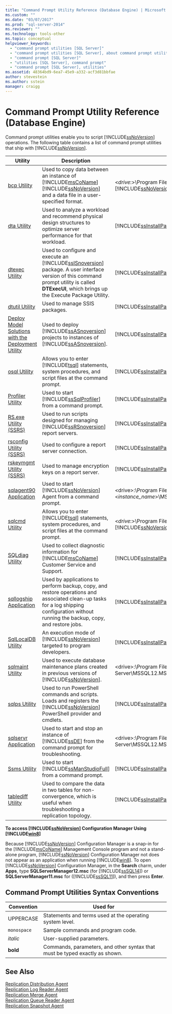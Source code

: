 ```yaml
---
title: "Command Prompt Utility Reference (Database Engine) | Microsoft Docs"
ms.custom: ""
ms.date: "03/07/2017"
ms.prod: "sql-server-2014"
ms.reviewer: ""
ms.technology: tools-other
ms.topic: conceptual
helpviewer_keywords: 
  - "command prompt utilities [SQL Server]"
  - "command prompt utilities [SQL Server], about command prompt utilities"
  - "command prompt [SQL Server]"
  - "utilities [SQL Server], command prompt"
  - "command prompt [SQL Server], utilities"
ms.assetid: 48364bd9-6ea7-45e9-a332-acf3d81bbfae
author: stevestein
ms.author: sstein
manager: craigg
---
```

# Command Prompt Utility Reference (Database Engine)
  Command prompt utilities enable you to script [!INCLUDE[ssNoVersion](../includes/ssnoversion-md.md)] operations. The following table contains a list of command prompt utilities that ship with [!INCLUDE[ssNoVersion](../includes/ssnoversion-md.md)].  
  
|**Utility**|**Description**|**Installed in**|  
|-----------------|---------------------|----------------------|  
|[bcp Utility](bcp-utility.md)|Used to copy data between an instance of [!INCLUDE[msCoName](../includes/msconame-md.md)] [!INCLUDE[ssNoVersion](../includes/ssnoversion-md.md)] and a data file in a user-specified format.|\<*drive*:>\Program Files\\[!INCLUDE[msCoName](../includes/msconame-md.md)][!INCLUDE[ssNoVersion](../includes/ssnoversion-md.md)]\Client SDK\ODBC\110\Tools\Binn|  
|[dta Utility](dta/dta-utility.md)|Used to analyze a workload and recommend physical design structures to optimize server performance for that workload.|[!INCLUDE[ssInstallPathVar](../includes/ssinstallpathvar-md.md)]Tools\Binn|  
|[dtexec Utility](../integration-services/packages/dtexec-utility.md)|Used to configure and execute an [!INCLUDE[ssISnoversion](../includes/ssisnoversion-md.md)] package. A user interface version of this command prompt utility is called **DTExecUI**, which brings up the Execute Package Utility.|[!INCLUDE[ssInstallPathVar](../includes/ssinstallpathvar-md.md)]DTS\Binn|  
|[dtutil Utility](../integration-services/dtutil-utility.md)|Used to manage SSIS packages.|[!INCLUDE[ssInstallPathVar](../includes/ssinstallpathvar-md.md)]DTS\Binn|  
|[Deploy Model Solutions with the Deployment Utility](../analysis-services/multidimensional-models/deploy-model-solutions-with-the-deployment-utility.md)|Used to deploy [!INCLUDE[ssASnoversion](../includes/ssasnoversion-md.md)] projects to instances of [!INCLUDE[ssASnoversion](../includes/ssasnoversion-md.md)].|[!INCLUDE[ssInstallPathVar](../includes/ssinstallpathvar-md.md)]Tools\Binn\VShell\Common7\IDE|  
|[osql Utility](osql-utility.md)|Allows you to enter [!INCLUDE[tsql](../includes/tsql-md.md)] statements, system procedures, and script files at the command prompt.|[!INCLUDE[ssInstallPathVar](../includes/ssinstallpathvar-md.md)]Tools\Binn|  
|[Profiler Utility](profiler-utility.md)|Used to start [!INCLUDE[ssSqlProfiler](../includes/sssqlprofiler-md.md)] from a command prompt.|[!INCLUDE[ssInstallPathVar](../includes/ssinstallpathvar-md.md)]Tools\Binn|  
|[RS.exe Utility &#40;SSRS&#41;](../reporting-services/tools/rs-exe-utility-ssrs.md)|Used to run scripts designed for managing [!INCLUDE[ssRSnoversion](../includes/ssrsnoversion-md.md)] report servers.|[!INCLUDE[ssInstallPathVar](../includes/ssinstallpathvar-md.md)]Tools\Binn|  
|[rsconfig Utility &#40;SSRS&#41;](../reporting-services/tools/rsconfig-utility-ssrs.md)|Used to configure a report server connection.|[!INCLUDE[ssInstallPathVar](../includes/ssinstallpathvar-md.md)]Tools\Binn|  
|[rskeymgmt Utility &#40;SSRS&#41;](../reporting-services/tools/rskeymgmt-utility-ssrs.md)|Used to manage encryption keys on a report server.|[!INCLUDE[ssInstallPathVar](../includes/ssinstallpathvar-md.md)]Tools\Binn|  
|[sqlagent90 Application](sqlagent90-application.md)|Used to start [!INCLUDE[ssNoVersion](../includes/ssnoversion-md.md)] Agent from a command prompt.|\<drive>:\Program Files\Microsoft SQL Server\\<*instance_name*>\MSSQL\Binn|  
|[sqlcmd Utility](sqlcmd-utility.md)|Allows you to enter [!INCLUDE[tsql](../includes/tsql-md.md)] statements, system procedures, and script files at the command prompt.|\<*drive*:>\Program Files\\[!INCLUDE[msCoName](../includes/msconame-md.md)][!INCLUDE[ssNoVersion](../includes/ssnoversion-md.md)]\Client SDK\ODBC\110\Tools\Binn|  
|[SQLdiag Utility](sqldiag-utility.md)|Used to collect diagnostic information for [!INCLUDE[msCoName](../includes/msconame-md.md)] Customer Service and Support.|[!INCLUDE[ssInstallPathVar](../includes/ssinstallpathvar-md.md)]Tools\Binn|  
|[sqllogship Application](sqllogship-application.md)|Used by applications to perform backup, copy, and restore operations and associated clean-up tasks for a log shipping configuration without running the backup, copy, and restore jobs.|[!INCLUDE[ssInstallPathVar](../includes/ssinstallpathvar-md.md)]Tools\Binn|  
|[SqlLocalDB Utility](sqllocaldb-utility.md)|An execution mode of [!INCLUDE[ssNoVersion](../includes/ssnoversion-md.md)] targeted to program developers.|[!INCLUDE[ssInstallPathVar](../includes/ssinstallpathvar-md.md)]Tools\Binn\|  
|[sqlmaint Utility](sqlmaint-utility.md)|Used to execute database maintenance plans created in previous versions of [!INCLUDE[ssNoVersion](../includes/ssnoversion-md.md)].|\<drive>:\Program Files\Microsoft SQL Server\MSSQL12.MSSQLSERVER\MSSQL\Binn|  
|[sqlps Utility](sqlps-utility.md)|Used to run PowerShell commands and scripts. Loads and registers the [!INCLUDE[ssNoVersion](../includes/ssnoversion-md.md)] PowerShell provider and cmdlets.|[!INCLUDE[ssInstallPathVar](../includes/ssinstallpathvar-md.md)]Tools\Binn|  
|[sqlservr Application](sqlservr-application.md)|Used to start and stop an instance of [!INCLUDE[ssDE](../includes/ssde-md.md)] from the command prompt for troubleshooting.|\<drive>:\Program Files\Microsoft SQL Server\MSSQL12.MSSQLSERVER\MSSQL\Binn|  
|[Ssms Utility](../ssms/ssms-utility.md)|Used to start [!INCLUDE[ssManStudioFull](../includes/ssmanstudiofull-md.md)] from a command prompt.|[!INCLUDE[ssInstallPathVar](../includes/ssinstallpathvar-md.md)]Tools\Binn\VSShell\Common7\IDE|  
|[tablediff Utility](tablediff-utility.md)|Used to compare the data in two tables for non-convergence, which is useful when troubleshooting a replication topology.|[!INCLUDE[ssInstallPathVar](../includes/ssinstallpathvar-md.md)]COM|  
  
 **To access [!INCLUDE[ssNoVersion](../includes/ssnoversion-md.md)] Configuration Manager Using [!INCLUDE[win8](../includes/win8-md.md)]**  
  
 Because [!INCLUDE[ssNoVersion](../includes/ssnoversion-md.md)] Configuration Manager is a snap-in for the [!INCLUDE[msCoName](../includes/msconame-md.md)] Management Console program and not a stand-alone program, [!INCLUDE[ssNoVersion](../includes/ssnoversion-md.md)] Configuration Manager not does not appear as an application when running [!INCLUDE[win8](../includes/win8-md.md)]. To open [!INCLUDE[ssNoVersion](../includes/ssnoversion-md.md)] Configuration Manager, in the **Search** charm, under **Apps**, type **SQLServerManager12.msc** (for [!INCLUDE[ssSQL14](../includes/sssql14-md.md)]) or **SQLServerManager11.msc** for ([!INCLUDE[ssSQL11](../includes/sssql11-md.md)]), and then press **Enter**.  
  
## Command Prompt Utilities Syntax Conventions  
  
|**Convention**|**Used for**|  
|--------------------|------------------|  
|UPPERCASE|Statements and terms used at the operating system level.|  
|`monospace`|Sample commands and program code.|  
|*italic*|User-supplied parameters.|  
|**bold**|Commands, parameters, and other syntax that must be typed exactly as shown.|  
  
## See Also  
 [Replication Distribution Agent](../relational-databases/replication/agents/replication-distribution-agent.md)   
 [Replication Log Reader Agent](../relational-databases/replication/agents/replication-log-reader-agent.md)   
 [Replication Merge Agent](../relational-databases/replication/agents/replication-merge-agent.md)   
 [Replication Queue Reader Agent](../relational-databases/replication/agents/replication-queue-reader-agent.md)   
 [Replication Snapshot Agent](../relational-databases/replication/agents/replication-snapshot-agent.md)  
  
  
